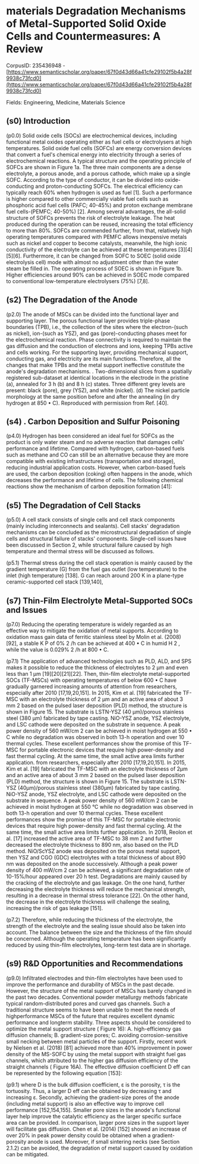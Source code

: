 # materials Degradation Mechanisms of Metal-Supported Solid Oxide Cells and Countermeasures: A Review

CorpusID: 235436948 - [https://www.semanticscholar.org/paper/67f0d43d66a41cfe29102f5b4a28f9938c73fcd0](https://www.semanticscholar.org/paper/67f0d43d66a41cfe29102f5b4a28f9938c73fcd0)

Fields: Engineering, Medicine, Materials Science

## (s0) Introduction
(p0.0) Solid oxide cells (SOCs) are electrochemical devices, including functional metal oxides operating either as fuel cells or electrolysers at high temperatures. Solid oxide fuel cells (SOFCs) are energy conversion devices that convert a fuel's chemical energy into electricity through a series of electrochemical reactions. A typical structure and the operating principle of SOFCs are shown in Figure 1a. The three main components are a dense electrolyte, a porous anode, and a porous cathode, which make up a single SOFC. According to the type of conductor, it can be divided into oxide-conducting and proton-conducting SOFCs. The electrical efficiency can typically reach 60% when hydrogen is used as fuel [1]. Such a performance is higher compared to other commercially viable fuel cells such as phosphoric acid fuel cells (PAFC; 40-45%) and proton exchange membrane fuel cells-(PEMFC; 40-50%) [2]. Among several advantages, the all-solid structure of SOFCs prevents the risk of electrolyte leakage. The heat produced during the operation can be reused, increasing the total efficiency to more than 80%. SOFCs are commended further, from that, relatively high operating temperatures compared with PEMFC allows inexpensive metals such as nickel and copper to become catalysts, meanwhile, the high ionic conductivity of the electrolyte can be achieved at these temperatures [3][4][5][6]. Furthermore, it can be changed from SOFC to SOEC (solid oxide electrolysis cell) mode with almost no adjustment other than the water steam be filled in. The operating process of SOEC is shown in Figure 1b. Higher efficiencies around 90% can be achieved in SOEC mode compared to conventional low-temperature electrolysers (75%) [7,8].
## (s2) The Degradation of the Anode
(p2.0) The anode of MSCs can be divided into the functional layer and supporting layer. The porous functional layer provides triple-phase boundaries (TPB), i.e., the collection of the sites where the electron-(such as nickel), ion-(such as YSZ), and gas (pore)-conducting phases meet for the electrochemical reaction. Phase connectivity is required to maintain the gas diffusion and the conduction of electrons and ions, keeping TPBs active and cells working. For the supporting layer, providing mechanical support, conducting gas, and electricity are its main functions. Therefore, all the changes that make TPBs and the metal support ineffective constitute the anode's degradation mechanisms. . Two-dimensional slices from a spatially registered sub-dataset at identical locations in the electrode in the pristine (a), annealed for 3 h (b) and 8 h (c) states. Three different grey levels are present: black (pore), grey (YSZ), and white (nickel). (d) The nickel particle morphology at the same position before and after the annealing (in dry hydrogen at 850 • C). Reproduced with permission from Ref. [40].
## (s4) . Carbon Deposition and Sulfur Poisoning
(p4.0) Hydrogen has been considered an ideal fuel for SOFCs as the product is only water steam and no adverse reaction that damages cells' performance and lifetime. Compared with hydrogen, carbon-based fuels such as methane and CO can still be an alternative because they are more compatible with existing infrastructures (transportation and storage), reducing industrial application costs. However, when carbon-based fuels are used, the carbon deposition (coking) often happens in the anode, which decreases the performance and lifetime of cells. The following chemical reactions show the mechanism of carbon deposition formation [41]:
## (s5) The Degradation of Cell Stacks
(p5.0) A cell stack consists of single cells and cell stack components (mainly including interconnects and sealants). Cell stacks' degradation mechanisms can be concluded as the microstructural degradation of single cells and structural failure of stacks' components. Single-cell issues have been discussed in Section 2, while structural failure caused by high temperature and thermal stress will be discussed as follows.

(p5.1) Thermal stress during the cell stack operation is mainly caused by the gradient temperature (G) from the fuel gas outlet (low temperature) to the inlet (high temperature) [138]. G can reach around 200 K in a plane-type ceramic-supported cell stack [139,140], 
## (s7) Thin-Film Electrolyte Metal-Supported SOCs and Issues
(p7.0) Reducing the operating temperature is widely regarded as an effective way to mitigate the oxidation of metal supports. According to oxidation mass gain data of ferritic stainless steel by Molin et al. (2008) [92], a stable K P of 0% 2 /h can be achieved at 400 • C in humid H 2 , while the value is 0.029% 2 /h at 800 • C.

(p7.1) The application of advanced technologies such as PLD, ALD, and SPS makes it possible to reduce the thickness of electrolytes to 2 µm and even less than 1 µm [19][20][21][22]. Then, thin-film electrolyte metal-supported SOCs (TF-MSCs) with operating temperatures of below 600 • C have gradually garnered increasing amounts of attention from researchers, especially after 2010 [17,19,20,151]. In 2015, Kim et al. [19] fabricated the TF-MSC with an electrolyte thickness of 2 µm and an active area of about 3 mm 2 based on the pulsed laser deposition (PLD) method, the structure is shown in Figure 15. The substrate is LSTN-YSZ (40 µm)/porous stainless steel (380 µm) fabricated by tape casting. NiO-YSZ anode, YSZ electrolyte, and LSC cathode were deposited on the substrate in sequence. A peak power density of 560 mW/cm 2 can be achieved in moist hydrogen at 550 • C while no degradation was observed in both 13-h operation and over 10 thermal cycles. These excellent performances show the promise of this TF-MSC for portable electronic devices that require high power-density and fast thermal cycling. At the same time, the small active area limits further application. from researchers, especially after 2010 [17,19,20,151]. In 2015, Kim et al. [19] fabricated the TF-MSC with an electrolyte thickness of 2μm and an active area of about 3 mm 2 based on the pulsed laser deposition (PLD) method, the structure is shown in Figure 15. The substrate is LSTN-YSZ (40μm)/porous stainless steel (380μm) fabricated by tape casting. NiO-YSZ anode, YSZ electrolyte, and LSC cathode were deposited on the substrate in sequence. A peak power density of 560 mW/cm 2 can be achieved in moist hydrogen at 550 °C while no degradation was observed in both 13-h operation and over 10 thermal cycles. These excellent performances show the promise of this TF-MSC for portable electronic devices that require high power-density and fast thermal cycling. At the same time, the small active area limits further application. In 2018, Reolon et al. [17] increased the active area of TF-MSC to 38 mm 2 and further decreased the electrolyte thickness to 890 nm, also based on the PLD method. NiO/ScYSZ anode was deposited on the porous metal support, then YSZ and CGO (GDC) electrolytes with a total thickness of about 890 nm was deposited on the anode successively. Although a peak power density of 400 mW/cm 2 can be achieved, a significant degradation rate of 10-15%/hour appeared over 20 h test. Degradations are mainly caused by the cracking of the electrolyte and gas leakage. On the one hand, further decreasing the electrolyte thickness will reduce the mechanical strength, resulting in a decrease in thermal stress tolerance [22]. On the other hand, the decrease in the electrolyte thickness will challenge the sealing, increasing the risk of gas leakage [151].

(p7.2) Therefore, while reducing the thickness of the electrolyte, the strength of the electrolyte and the sealing issue should also be taken into account. The balance between the size and the thickness of the film should be concerned. Although the operating temperature has been significantly reduced by using thin-film electrolytes, long-term test data are in shortage.
## (s9) R&D Opportunities and Recommendations
(p9.0) Infiltrated electrodes and thin-film electrolytes have been used to improve the performance and durability of MSCs in the past decade. However, the structure of the metal support of MSCs has barely changed in the past two decades. Conventional powder metallurgy methods fabricate typical random-distributed pores and curved gas channels. Such a traditional structure seems to have been unable to meet the needs of highperformance MSCs of the future that requires excellent dynamic performance and longterm stability. Three aspects should be considered to optimize the metal support structure ( Figure 16): A. high-efficiency gas diffusion channels; B. gradient-size pores; C. avoiding corrosion-sensitive small necking between metal particles of the support. Firstly, recent work by Nielsen et al. (2018) [81] achieved more than 40% improvement in power density of the MS-SOFC by using the metal support with straight fuel gas channels, which attributed to the higher gas diffusion efficiency of the straight channels ( Figure 16A). The effective diffusion coefficient D eff can be represented by the following equation [153]:

(p9.1) where D is the bulk diffusion coefficient, ε is the porosity, τ is the tortuosity. Thus, a larger D eff can be obtained by decreasing τ and increasing ε. Secondly, achieving the gradient-size pores of the anode (including metal support) is also an effective way to improve cell performance [152,154,155]. Smaller pore sizes in the anode's functional layer help improve the catalytic efficiency as the larger specific surface area can be provided. In comparison, larger pore sizes in the support layer will facilitate gas diffusion. Chen et al. (2014) [152] showed an increase of over 20% in peak power density could be obtained when a gradient-porosity anode is used. Moreover, if small sintering necks (see Section 2.1.2) can be avoided, the degradation of metal support caused by oxidation can be mitigated.

